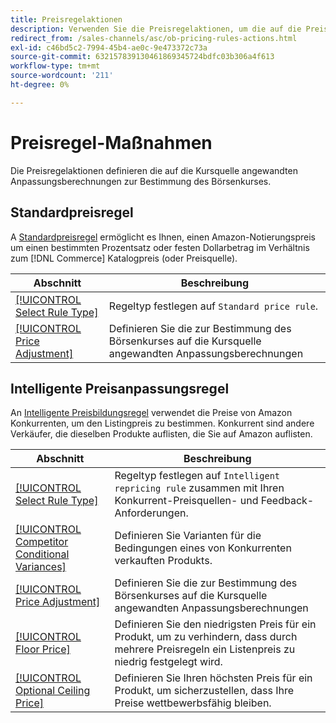 ```yaml
---
title: Preisregelaktionen
description: Verwenden Sie die Preisregelaktionen, um die auf die Preisquelle angewandten Anpassungsberechnungen zur Bestimmung des Börsenkurses in der Amazon zu definieren.
redirect_from: /sales-channels/asc/ob-pricing-rules-actions.html
exl-id: c46bd5c2-7994-45b4-ae0c-9e473372c73a
source-git-commit: 632157839130461869345724bdfc03b306a4f613
workflow-type: tm+mt
source-wordcount: '211'
ht-degree: 0%

---
```


# Preisregel-Maßnahmen

Die Preisregelaktionen definieren die auf die Kursquelle angewandten Anpassungsberechnungen zur Bestimmung des Börsenkurses.

## Standardpreisregel

A [Standardpreisregel](./standard-price-rules.md) ermöglicht es Ihnen, einen Amazon-Notierungspreis um einen bestimmten Prozentsatz oder festen Dollarbetrag im Verhältnis zum [!DNL Commerce] Katalogpreis (oder Preisquelle).

| Abschnitt | Beschreibung |
|--- |--- |
| [[!UICONTROL Select Rule Type]](./standard-price-rules.md) | Regeltyp festlegen auf `Standard price rule`. |
| [[!UICONTROL Price Adjustment]](./standard-price-rules.md) | Definieren Sie die zur Bestimmung des Börsenkurses auf die Kursquelle angewandten Anpassungsberechnungen |

## Intelligente Preisanpassungsregel

An [Intelligente Preisbildungsregel](./intelligent-repricing-rules.md) verwendet die Preise von Amazon Konkurrenten, um den Listingpreis zu bestimmen. Konkurrent sind andere Verkäufer, die dieselben Produkte auflisten, die Sie auf Amazon auflisten.

| Abschnitt | Beschreibung |
|--- |--- |
| [[!UICONTROL Select Rule Type]](./intelligent-repricing-rules.md) | Regeltyp festlegen auf `Intelligent repricing rule` zusammen mit Ihren Konkurrent-Preisquellen- und Feedback-Anforderungen. |
| [[!UICONTROL Competitor Conditional Variances]](./competitor-conditional-variances.md) | Definieren Sie Varianten für die Bedingungen eines von Konkurrenten verkauften Produkts. |
| [[!UICONTROL Price Adjustment]](./price-adjustment.md) | Definieren Sie die zur Bestimmung des Börsenkurses auf die Kursquelle angewandten Anpassungsberechnungen |
| [[!UICONTROL Floor Price]](./floor-price.md) | Definieren Sie den niedrigsten Preis für ein Produkt, um zu verhindern, dass durch mehrere Preisregeln ein Listenpreis zu niedrig festgelegt wird. |
| [[!UICONTROL Optional Ceiling Price]](./optional-ceiling-price.md) | Definieren Sie Ihren höchsten Preis für ein Produkt, um sicherzustellen, dass Ihre Preise wettbewerbsfähig bleiben. |
